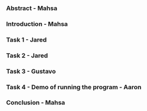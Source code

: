 ### Abstract - Mahsa

### Introduction - Mahsa

### Task 1 - Jared

### Task 2 - Jared

### Task 3 - Gustavo

### Task 4 - Demo of running the program - Aaron

### Conclusion - Mahsa

